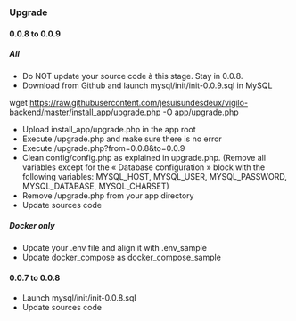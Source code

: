 ### Upgrade

#### 0.0.8 to 0.0.9

##### All

* Do NOT update your source code à this stage. Stay in 0.0.8.
* Download from Github and launch mysql/init/init-0.0.9.sql in MySQL

wget https://raw.githubusercontent.com/jesuisundesdeux/vigilo-backend/master/install_app/upgrade.php -O app/upgrade.php

* Upload install_app/upgrade.php in the app root
* Execute /upgrade.php and make sure there is no error
* Execute /upgrade.php?from=0.0.8&to=0.0.9
* Clean config/config.php as explained in upgrade.php. (Remove all variables except for the « Database configuration » block with the following variables: MYSQL_HOST, MYSQL_USER, MYSQL_PASSWORD, MYSQL_DATABASE, MYSQL_CHARSET)
* Remove /upgrade.php from your app directory
* Update sources code

##### Docker only

* Update your .env file and align it with .env_sample
* Update docker_compose as docker_compose_sample

#### 0.0.7 to 0.0.8

* Launch mysql/init/init-0.0.8.sql
* Update sources code


